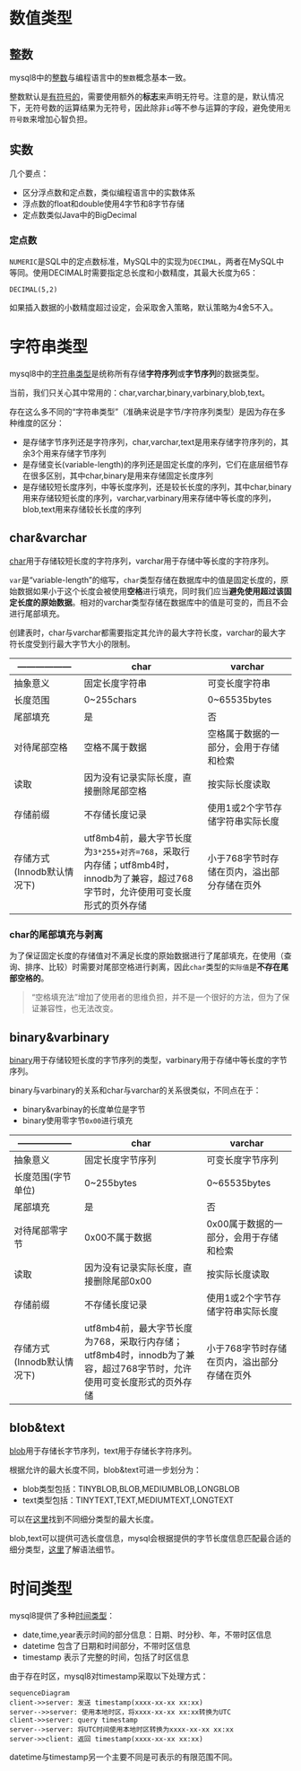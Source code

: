 # 数值类型
## 整数
mysql8中的[整数](https://dev.mysql.com/doc/refman/8.0/en/integer-types.html)与编程语言中的`整数`概念基本一致。

整数默认是[有符号的](https://dev.mysql.com/doc/refman/8.0/en/integer-types.html)，需要使用额外的**标志**来声明无符号。注意的是，默认情况下，无符号数的运算结果为无符号，因此除非`id`等不参与运算的字段，避免使用`无符号数`来增加心智负担。

## 实数
几个要点：
- 区分浮点数和定点数，类似编程语言中的实数体系
- 浮点数的float和double使用4字节和8字节存储
- 定点数类似Java中的BigDecimal

### 定点数
`NUMERIC`是SQL中的定点数标准，MySQL中的实现为`DECIMAL`，两者在MySQL中等同。使用DECIMAL时需要指定总长度和小数精度，其最大长度为65：
```
DECIMAL(5,2)
```
如果插入数据的小数精度超过设定，会采取舍入策略，默认策略为4舍5不入。


# 字符串类型
mysql8中的[字符串类型](https://dev.mysql.com/doc/refman/8.0/en/string-types.html)是统称所有存储**字符序列**或**字节序列**的数据类型。

当前，我们只关心其中常用的：char,varchar,binary,varbinary,blob,text。

存在这么多不同的“字符串类型”（准确来说是字节/字符序列类型）是因为存在多种维度的区分：

- 是存储字节序列还是字符序列，char,varchar,text是用来存储字符序列的，其余3个用来存储字节序列
- 是存储变长(variable-length)的序列还是固定长度的序列，它们在底层细节存在很多区别，其中char,binary是用来存储固定长度序列
- 是存储较短长度序列，中等长度序列，还是较长长度的序列，其中char,binary用来存储较短长度的序列，varchar,varbinary用来存储中等长度的序列，blob,text用来存储较长长度的序列

## char&varchar
[char](https://dev.mysql.com/doc/refman/8.0/en/char.html)用于存储较短长度的字符序列，varchar用于存储中等长度的字符序列。

`var`是“variable-length”的缩写，`char`类型存储在数据库中的值是固定长度的，原始数据如果小于这个长度会被使用**空格**进行填充，同时我们应当**避免使用超过该固定长度的原始数据**。相对的varchar类型存储在数据库中的值是可变的，而且不会进行尾部填充。

创建表时，char与varchar都需要指定其允许的最大字符长度，varchar的最大字符长度受到行最大字节大小的限制。

| —————— | char | varchar |
| --- | --- | --- |
| 抽象意义 | 固定长度字符串 | 可变长度字符串 |
| 长度范围 | 0~255chars | 0~65535bytes |
| 尾部填充 | 是 | 否 |
| 对待尾部空格 | 空格不属于数据 | 空格属于数据的一部分，会用于存储和检索 |
| 读取 | 因为没有记录实际长度，直接删除尾部空格 | 按实际长度读取 |
| 存储前缀 | 不存储长度记录 | 使用1或2个字节存储字符串实际长度 |
| 存储方式(Innodb默认情况下) | utf8mb4前，最大字节长度为`3*255+对齐=768`，采取行内存储；utf8mb4时，innodb为了兼容，超过768字节时，允许使用可变长度形式的页外存储 | 小于768字节时存储在页内，溢出部分存储在页外 |

### char的尾部填充与剥离
为了保证固定长度的存储值对不满足长度的原始数据进行了尾部填充，在使用（查询、排序、比较）时需要对尾部空格进行剥离，因此`char`类型的`实际值`是**不存在尾部空格的**。

>“空格填充法”增加了使用者的思维负担，并不是一个很好的方法，但为了保证兼容性，也无法改变。

## binary&varbinary
[binary](https://dev.mysql.com/doc/refman/8.0/en/binary-varbinary.html)用于存储较短长度的字节序列的类型，varbinary用于存储中等长度的字节序列。

binary与varbinary的关系和char与varchar的关系很类似，不同点在于：

- binary&varbinay的长度单位是字节
- binary使用零字节`0x00`进行填充

| —————— | char | varchar |
| --- | --- | --- |
| 抽象意义 | 固定长度字节序列 | 可变长度字节序列 |
| 长度范围(字节单位) | 0~255bytes | 0~65535bytes |
| 尾部填充 | 是 | 否 |
| 对待尾部零字节 | 0x00不属于数据 | 0x00属于数据的一部分，会用于存储和检索 |
| 读取 | 因为没有记录实际长度，直接删除尾部0x00 | 按实际长度读取 |
| 存储前缀 | 不存储长度记录 | 使用1或2个字节存储字符串实际长度 |
| 存储方式(Innodb默认情况下) | utf8mb4前，最大字节长度为768，采取行内存储；utf8mb4时，innodb为了兼容，超过768字节时，允许使用可变长度形式的页外存储 | 小于768字节时存储在页内，溢出部分存储在页外 |

## blob&text
[blob](https://dev.mysql.com/doc/refman/8.0/en/blob.html)用于存储长字节序列，text用于存储长字符序列。

根据允许的最大长度不同，blob&text可进一步划分为：

- blob类型包括：TINYBLOB,BLOB,MEDIUMBLOB,LONGBLOB
- text类型包括：TINYTEXT,TEXT,MEDIUMTEXT,LONGTEXT

可以在[这里](https://dev.mysql.com/doc/refman/8.0/en/storage-requirements.html#data-types-storage-reqs-strings)找到不同细分类型的最大长度。

blob,text可以提供可选长度信息，mysql会根据提供的字节长度信息匹配最合适的细分类型，[这里](https://dev.mysql.com/doc/refman/8.0/en/string-type-syntax.html)了解语法细节。

# 时间类型
mysql8提供了多种[时间类型](https://dev.mysql.com/doc/refman/8.0/en/date-and-time-types.html)：
- date,time,year表示时间的部分信息：日期、时分秒、年，不带时区信息
- datetime 包含了日期和时间部分，不带时区信息
- timestamp 表示了完整的时间，包括了时区信息

由于存在时区，mysql8对timestamp采取以下处理方式：

```mermaid
sequenceDiagram
client->>server: 发送 timestamp(xxxx-xx-xx xx:xx)
server-->>server: 使用本地时区，将xxxx-xx-xx xx:xx转换为UTC
client->>server: query timestamp
server-->server: 将UTC时间使用本地时区转换为xxxx-xx-xx xx:xx
server->>client: 返回 timestamp(xxxx-xx-xx xx:xx)
```

datetime与timestamp另一个主要不同是可表示的有限范围不同。
